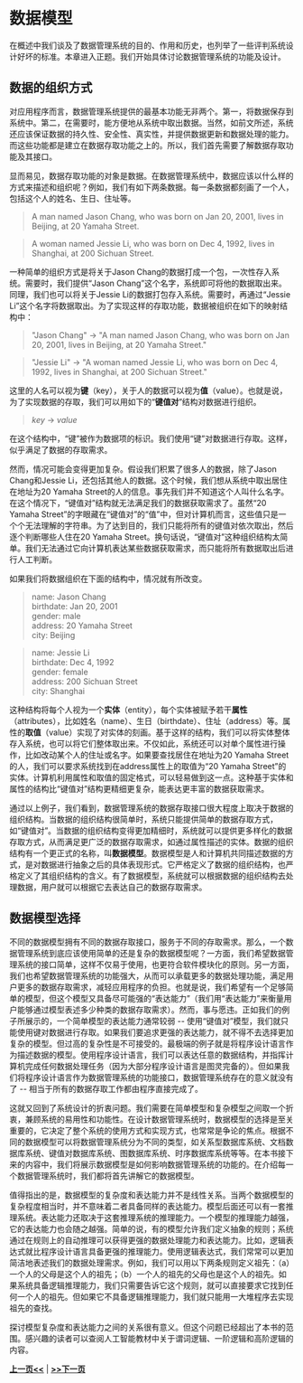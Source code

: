 # 数据模型

在概述中我们谈及了数据管理系统的目的、作用和历史，也列举了一些评判系统设计好坏的标准。本章进入正题。我们开始具体讨论数据管理系统的功能及设计。

## 数据的组织方式

对应用程序而言，数据管理系统提供的最基本功能无非两个。第一，将数据保存到系统中。第二，在需要时，能方便地从系统中取出数据。当然，如前文所述，系统还应该保证数据的持久性、安全性、真实性，并提供数据更新和数据处理的能力。而这些功能都是建立在数据存取功能之上的。所以，我们首先需要了解数据存取功能及其接口。

显而易见，数据存取功能的对象是数据。在数据管理系统中，数据应该以什么样的方式来描述和组织呢？例如，我们有如下两条数据。每一条数据都刻画了一个人，包括这个人的姓名、生日、住址等。

> A man named Jason Chang, who was born on Jan 20, 2001, lives in Beijing, at 20 Yamaha Street.

> A woman named Jessie Li, who was born on Dec 4, 1992, lives in Shanghai, at 200 Sichuan Street.

一种简单的组织方式是将关于Jason Chang的数据打成一个包，一次性存入系统。需要时，我们提供“Jason Chang”这个名字，系统即可将他的数据取出来。同理，我们也可以将关于Jessie Li的数据打包存入系统。需要时，再通过“Jessie Li”这个名字将数据取出。为了实现这样的存取功能，数据被组织在如下的映射结构中：

>"Jason Chang" &rarr; "A man named Jason Chang, who was born on Jan 20, 2001, lives in Beijing, at 20 Yamaha Street."

>"Jessie Li" &rarr; "A woman named Jessie Li, who was born on Dec 4, 1992, lives in Shanghai, at 200 Sichuan Street."

这里的人名可以视为**键**（key），关于人的数据可以视为**值**（value）。也就是说，为了实现数据的存取，我们可以用如下的“**键值对**”结构对数据进行组织。

> *key* &rarr; *value* 

在这个结构中，“键”被作为数据项的标识。我们使用“键”对数据进行存取。这样，似乎满足了数据的存取需求。

然而，情况可能会变得更加复杂。假设我们积累了很多人的数据，除了Jason Chang和Jessie Li，还包括其他人的数据。这个时候，我们想从系统中取出居住在地址为20 Yamaha Street的人的信息。事先我们并不知道这个人叫什么名字。在这个情况下，“键值对”结构就无法满足我们的数据获取需求了。虽然“20 Yamaha Street”的字眼藏在“键值对”的“值”中，但对计算机而言，这些值只是一个个无法理解的字符串。为了达到目的，我们只能将所有的键值对依次取出，然后逐个判断哪些人住在20 Yamaha Street。换句话说，“键值对”这种组织结构太简单。我们无法通过它向计算机表达某些数据获取需求，而只能将所有数据取出后进行人工判断。

如果我们将数据组织在下面的结构中，情况就有所改变。

> name: Jason Chang \
> birthdate: Jan 20, 2001 \
> gender: male \
> address: 20 Yamaha Street\
> city: Beijing

> name: Jessie Li \
> birthdate: Dec 4, 1992 \
> gender: female \
> address: 200 Sichuan Street\
> city: Shanghai

这种结构将每个人视为一个**实体**（entity），每个实体被赋予若干**属性**（attributes），比如姓名（name）、生日（birthdate）、住址（address）等。属性的**取值**（value）实现了对实体的刻画。基于这样的结构，我们可以将实体整体存入系统，也可以将它们整体取出来。不仅如此，系统还可以对单个属性进行操作，比如改动某个人的住址或名字。如果要查找居住在地址为20 Yamaha Street的人，我们可以要求系统找到在address属性上的取值为“20 Yamaha Street”的实体。计算机利用属性和取值的固定格式，可以轻易做到这一点。这种基于实体和属性的结构比“键值对”结构更精细更复杂，能表达更丰富的数据获取需求。

通过以上例子，我们看到，数据管理系统的数据存取接口很大程度上取决于数据的组织结构。当数据的组织结构很简单时，系统只能提供简单的数据存取方式，如“键值对”。当数据的组织结构变得更加精细时，系统就可以提供更多样化的数据存取方式，从而满足更广泛的数据存取需求，如通过属性描述的实体。数据的组织结构有一个更正式的名称，叫**数据模型**。数据模型是人和计算机共同描述数据的方式，是对数据进行抽象之后的具体表现形式。它严格定义了数据的组织结构，也严格定义了其组织结构的含义。有了数据模型，系统就可以根据数据的组织结构去处理数据，用户就可以根据它去表达自己的数据存取需求。

## 数据模型选择

不同的数据模型拥有不同的数据存取接口，服务于不同的存取需求。那么，一个数据管理系统到底应该使用简单的还是复杂的数据模型呢？一方面，我们希望数据管理系统的接口简单，这样不仅易于使用，也更符合软件模块化的原则。另一方面，我们也希望数据管理系统的功能强大，从而可以承载更多的数据处理功能，满足用户更多的数据存取需求，减轻应用程序的负担。也就是说，我们希望有一个足够简单的模型，但这个模型又具备尽可能强的“表达能力”（我们用“表达能力”来衡量用户能够通过模型表述多少种类的数据存取需求）。然而，事与愿违。正如我们的例子所展示的，一个简单模型的表达能力通常较弱 -- 使用“键值对”模型，我们就只能使用键对数据进行存取。如果我们要追求更强的表达能力，就不得不去选择更加复杂的模型。但过高的复杂性是不可接受的。最极端的例子就是将程序设计语言作为描述数据的模型。使用程序设计语言，我们可以表达任意的数据结构，并指挥计算机完成任何数据处理任务（因为大部分程序设计语言是图灵完备的）。但如果我们将程序设计语言作为数据管理系统的功能接口，数据管理系统存在的意义就没有了 -- 相当于所有的数据存取工作都由程序直接完成了。

这就又回到了系统设计的折衷问题。我们需要在简单模型和复杂模型之间取一个折衷，兼顾系统的易用性和功能性。在设计数据管理系统时，数据模型的选择是至关重要的，它决定了整个系统的使用方式和实现方式，也常常是争论的焦点。根据不同的数据模型可以将数据管理系统分为不同的类型，如关系型数据库系统、文档数据库系统、键值对数据库系统、图数据库系统、时序数据库系统等等。在本书接下来的内容中，我们将展示数据模型是如何影响数据管理系统的功能的。在介绍每一个数据管理系统时，我们都将首先讲解它的数据模型。

值得指出的是，数据模型的复杂度和表达能力并不是线性关系。当两个数据模型的复杂程度相当时，并不意味着二者具备同样的表达能力。模型后面还可以有一套推理系统。表达能力还取决于这套推理系统的推理能力。一个模型的推理能力越强，它的表达能力也会随之越强。简单的说，有的模型允许我们定义抽象的规则；系统通过在规则上的自动推理可以获得更强的数据处理能力和表达能力。比如，逻辑表达式就比程序设计语言具备更强的推理能力。使用逻辑表达式，我们常常可以更加简洁地表述我们的数据处理需求。例如，我们可以用以下两条规则定义祖先：（a）一个人的父母是这个人的祖先；（b）一个人的祖先的父母也是这个人的祖先。如果系统具备逻辑推理能力，我们只需要告诉它这个规则，就可以直接要求它找到任何一个人的祖先。但如果它不具备逻辑推理能力，我们就只能用一大堆程序去实现祖先的查找。

探讨模型复杂度和表达能力之间的关系很有意义。但这个问题已经超出了本书的范围。感兴趣的读者可以查阅人工智能教材中关于谓词逻辑、一阶逻辑和高阶逻辑的内容。

[**上一页<<**](chapter1.4.md) | [**>>下一页**](chapter2.2.md)
